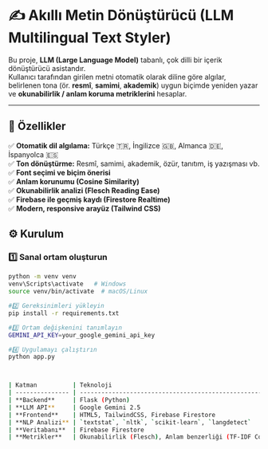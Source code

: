 # ✍️ Akıllı Metin Dönüştürücü (LLM Multilingual Text Styler)

Bu proje, **LLM (Large Language Model)** tabanlı, çok dilli bir içerik dönüştürücü asistandır.  
Kullanıcı tarafından girilen metni otomatik olarak diline göre algılar, belirlenen tona (ör. **resmî**, **samimi**, **akademik**) uygun biçimde yeniden yazar ve **okunabilirlik / anlam koruma metriklerini** hesaplar.

---

## 🚀 Özellikler

✅ **Otomatik dil algılama:** Türkçe 🇹🇷, İngilizce 🇬🇧, Almanca 🇩🇪, İspanyolca 🇪🇸  
✅ **Ton dönüştürme:** Resmî, samimi, akademik, özür, tanıtım, iş yazışması vb.  
✅ **Font seçimi ve biçim önerisi**  
✅ **Anlam korunumu (Cosine Similarity)**  
✅ **Okunabilirlik analizi (Flesch Reading Ease)**  
✅ **Firebase ile geçmiş kaydı (Firestore Realtime)**  
✅ **Modern, responsive arayüz (Tailwind CSS)**  

## ⚙️ Kurulum

### 1️⃣ Sanal ortam oluşturun
```bash
python -m venv venv
venv\Scripts\activate   # Windows
source venv/bin/activate  # macOS/Linux

#2️⃣ Gereksinimleri yükleyin
pip install -r requirements.txt

#3️⃣ Ortam değişkenini tanımlayın
GEMINI_API_KEY=your_google_gemini_api_key

#4️⃣ Uygulamayı çalıştırın
python app.py



| Katman          | Teknoloji                                                |
| --------------- | -------------------------------------------------------- |
| **Backend**     | Flask (Python)                                           |
| **LLM API**     | Google Gemini 2.5                                        |
| **Frontend**    | HTML5, TailwindCSS, Firebase Firestore                   |
| **NLP Analizi** | `textstat`, `nltk`, `scikit-learn`, `langdetect`         |
| **Veritabanı**  | Firebase Firestore                                       |
| **Metrikler**   | Okunabilirlik (Flesch), Anlam benzerliği (TF-IDF Cosine) |





